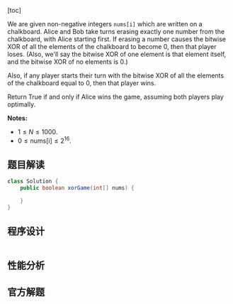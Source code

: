 [toc]

We are given non-negative integers `nums[i]` which are written on a chalkboard.  Alice and Bob take turns erasing exactly one number from the chalkboard, with Alice starting first.  If erasing a number causes the bitwise XOR of all the elements of the chalkboard to become 0, then that player loses.  (Also, we'll say the bitwise XOR of one element is that element itself, and the bitwise XOR of no elements is 0.)

Also, if any player starts their turn with the bitwise XOR of all the elements of the chalkboard equal to 0, then that player wins.

Return True if and only if Alice wins the game, assuming both players play optimally.



**Notes:**

- $1 \le N \le 1000$. 
- $0 \le \text{nums[i]} \le 2^{16}$.



## 题目解读



```java
class Solution {
    public boolean xorGame(int[] nums) {

    }
}
```

## 程序设计



```java

```

## 性能分析



## 官方解题